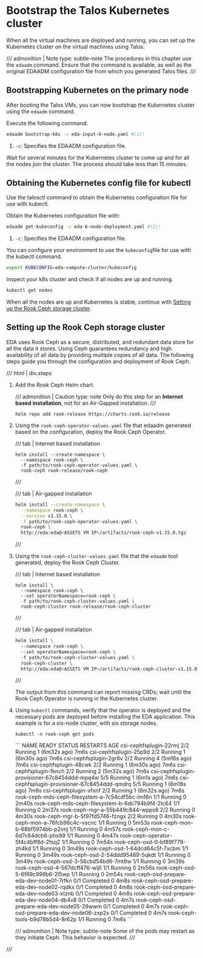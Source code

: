 # Bootstrap the Talos Kubernetes cluster

When all the virtual machines are deployed and running, you can set up the Kubernetes cluster on the virtual machines using Talos.

/// admonition | Note
    type: subtle-note
The procedures in this chapter use the `edaadm` command. Ensure that the command is available, as well as the original EDAADM configuration file from which you generated Talos files.
///

## Bootstrapping Kubernetes on the primary node

After booting the Talos VMs, you can now bootstrap the Kubernetes cluster using the `edaadm` command.

Execute the following command:

```bash
edaadm bootstrap-k8s -c eda-input-6-node.yaml #(1)!
```

1. `-c`: Specifies the EDAADM configuration file.

Wait for several minutes for the Kubernetes cluster to come up and for all the nodes join the cluster. The process should take less than 15 minutes.

## Obtaining the Kubernetes config file for kubectl

Use the talosctl command to obtain the Kubernetes configuration file for use with kubectl.

Obtain the Kubernetes configuration file with:

```bash
edaadm get-kubeconfig -c eda-6-node-deployment.yaml #(1)!
```

1. `-c`: Specifies the EDAADM configuration file.

You can configure your environment to use the `​kubeconfig`​ file for use with the kubectl command.

```bash
export KUBECONFIG=eda-compute-cluster/kubeconfig
```

Inspect your k8s cluster and check if all nodes are up and running.

```bash
kubectl get nodes
```

When all the nodes are up and Kubernetes is stable, continue with [Setting up the Rook Ceph storage cluster](#setting-up-the-rook-ceph-storage-cluster).

## Setting up the Rook Ceph storage cluster

EDA uses Rook Ceph as a secure, distributed, and redundant data store for all the data it stores. Using Ceph guarantees redundancy and high availability of all data by providing multiple copies of all data. The following steps guide you through the configuration and deployment of Rook Ceph.

/// html | div.steps

1. Add the Rook Ceph Helm chart.

    /// admonition | Caution
        type: note
    Only do this step for an **Internet based installation**, not for an Air-Gapped installation.
    ///

    ```
    helm repo add rook-release https://charts.rook.io/release
    ```

2. Using the `rook-ceph-operator-values.yaml` file that edaadm generated based on the configuration, deploy the Rook Ceph Operator.

    /// tab | Internet based installation

    ```
    helm install --create-namespace \
      --namespace rook-ceph \
      -f path/to/rook-ceph-operator-values.yaml \
      rook-ceph rook-release/rook-ceph  
    ```

    ///

    /// tab | Air-gapped installation

    ```bash
    helm install --create-namespace \
      --namespace rook-ceph \
      --version v1.15.0 \
      -f path/to/rook-ceph-operator-values.yaml \
      rook-ceph \
      http://eda:eda@<ASSETS VM IP>/artifacts/rook-ceph-v1.15.0.tgz
    ```

    ///

3. Using the `rook-ceph-cluster-values.yaml` file that the `edaadm` tool generated, deploy the Rook Ceph Cluster.

    /// tab | Internet based installation

    ```
    helm install \
      --namespace rook-ceph \
      --set operatorNamespace=rook-ceph \
      -f path/to/rook-ceph-cluster-values.yaml \
      rook-ceph-cluster rook-release/rook-ceph-cluster
    ```

    ///

    /// tab | Air-gapped installation

    ```bash
    helm install \ 
      --namespace rook-ceph \ 
      --set operatorNamespace=rook-ceph \ 
      -f path/to/rook-ceph-cluster-values.yaml \ 
      rook-ceph-cluster \
      http://eda:eda@<ASSETS VM IP>/artifacts/rook-ceph-cluster-v1.15.0.tgz
    ```

    ///

    The output from this command can report missing CRDs; wait until the Rook Ceph Operator is running in the Kubernetes cluster.

4. Using `kubectl` commands, verify that the operator is deployed and the necessary pods are deployed before installing the EDA application.
    This example is for a six-node cluster, with six storage nodes.

    ```
    kubectl -n rook-ceph get pods
    ```

    <div class="embed-result">
    ```
    NAME                                               READY   STATUS      RESTARTS        AGE
    csi-cephfsplugin-22rmj                             2/2     Running     1 (6m32s ago)   7m6s
    csi-cephfsplugin-25p9d                             2/2     Running     1 (6m30s ago)   7m6s
    csi-cephfsplugin-2gr8v                             2/2     Running     4 (5m16s ago)   7m6s
    csi-cephfsplugin-48cwk                             2/2     Running     1 (6m30s ago)   7m6s
    csi-cephfsplugin-fknch                             2/2     Running     2 (5m32s ago)   7m6s
    csi-cephfsplugin-provisioner-67c8454ddd-mpq4w      5/5     Running     1 (6m1s ago)    7m6s
    csi-cephfsplugin-provisioner-67c8454ddd-qmdrq      5/5     Running     1 (6m18s ago)   7m6s
    csi-cephfsplugin-vfxnf                             2/2     Running     1 (6m32s ago)   7m6s
    rook-ceph-mds-ceph-filesystem-a-7c54cdf5bc-lmf6n   1/1     Running     0               2m40s
    rook-ceph-mds-ceph-filesystem-b-6dc794b9f4-2lc64   1/1     Running     0               2m37s
    rook-ceph-mgr-a-55b449c844-wpps8                   2/2     Running     0               4m30s
    rook-ceph-mgr-b-5f97fd5746-fzngx                   2/2     Running     0               4m30s
    rook-ceph-mon-a-76fcb96c4c-vscnc                   1/1     Running     0               5m53s
    rook-ceph-mon-b-68bf5974bb-p2vnj                   1/1     Running     0               4m57s
    rook-ceph-mon-c-6d7c64dcb6-phs99                   1/1     Running     0               4m47s
    rook-ceph-operator-5f4c4bff8d-2fsq2                1/1     Running     0               7m54s
    rook-ceph-osd-0-bf89f779-zh4kd                     1/1     Running     0               3m49s
    rook-ceph-osd-1-64dcd64c5f-7xcbm                   1/1     Running     0               3m49s
    rook-ceph-osd-2-54ddd95489-5qkdt                   1/1     Running     0               3m49s
    rook-ceph-osd-3-56cbd54bd6-7mt8w                   1/1     Running     0               3m39s
    rook-ceph-osd-4-567dcff476-wljll                   1/1     Running     0               2m56s
    rook-ceph-osd-5-6f69c998b6-2l5wp                   1/1     Running     0               2m54s
    rook-ceph-osd-prepare-eda-dev-node01-7rfkn         0/1     Completed   0               4m8s
    rook-ceph-osd-prepare-eda-dev-node02-rqdkx         0/1     Completed   0               4m8s
    rook-ceph-osd-prepare-eda-dev-node03-xtznb         0/1     Completed   0               4m8s
    rook-ceph-osd-prepare-eda-dev-node04-db4v8         0/1     Completed   0               4m7s
    rook-ceph-osd-prepare-eda-dev-node05-29wwm         0/1     Completed   0               4m7s
    rook-ceph-osd-prepare-eda-dev-node06-zxp2x         0/1     Completed   0               4m7s
    rook-ceph-tools-b9d78b5d4-8r62p                    1/1     Running     0               7m6s
    ```
    </div>

    /// admonition | Note
        type: subtle-note
    Some of the pods may restart as they initiate Ceph. This behavior is expected.
    ///

///

